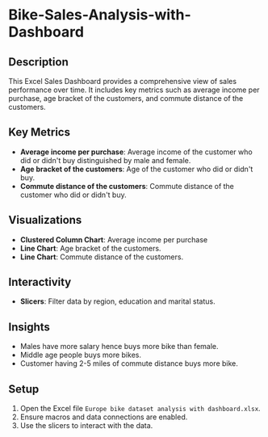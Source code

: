 # Bike-Sales-Analysis-with-Dashboard

## Description
This Excel Sales Dashboard provides a comprehensive view of sales performance over time. It includes key metrics such as average income per purchase, age bracket of the customers, and commute distance of the customers.

## Key Metrics
- **Average income per purchase**: Average income of the customer who did or didn't buy distinguished by male and female.
- **Age bracket of the customers**: Age of the customer who did or didn't buy.
- **Commute distance of the customers**: Commute distance of the customer who did or didn't buy.

## Visualizations
- **Clustered Column Chart**: Average income per purchase
- **Line Chart**: Age bracket of the customers.
- **Line Chart**: Commute distance of the customers.

## Interactivity
- **Slicers**: Filter data by region, education and marital status.

## Insights
- Males have more salary hence buys more bike than female.
- Middle age people buys more bikes.
- Customer having 2-5 miles of commute distance buys more bike.

## Setup
1. Open the Excel file `Europe bike dataset analysis with dashboard.xlsx`.
2. Ensure macros and data connections are enabled.
3. Use the slicers to interact with the data.
